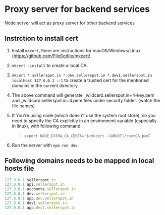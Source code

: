 # Proxy server for backend services

Node server will act as proxy server for other backend services

## Instrction to install cert

1. Install `mkcert`, there are instructions for macOS/Windows/Linux (https://github.com/FiloSottile/mkcert).

2. `mkcert -install` to create a local CA.

3. `mkcert *.sellerspot.in *.dev.sellerspot.in *.dev1.sellerspot.in localhost 127.0.0.1 ::1` to create a trusted cert for the mentioned domains in the current directory.

4. The above command will generate \_wildcard.sellerspot.in+4-key.pem and \_wildcard.sellerspot.in+4.pem files under security folder. (watch the file names)

5. If You're using node (which doesn't use the system root store), so you need to specify the CA explicitly in an environment variable (especially in linux), with following command.
   > `export NODE_EXTRA_CA_CERTS="$(mkcert -CAROOT)/rootCA.pem`".
6. Run the server with `npm run dev`.

## Following domains needs to be mapped in local hosts file

```ts
127.0.0.1 sellerspot.in
127.0.0.1 api.sellerspot.in
127.0.0.1 accounts.sellerspot.in
127.0.0.1 dev.sellerspot.in
127.0.0.1 app.dev.sellerspot.in
127.0.0.1 dev1.sellerspot.in
127.0.0.1 app.dev1.sellerspot.in
```
